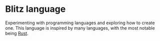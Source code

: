 # Blitz language

Experimenting with programming languages and exploring how to create one.
This language is inspired by many languages, with the most notable being [Rust](https://www.rust-lang.org/).
